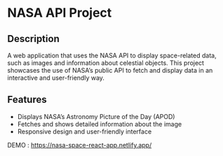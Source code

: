 # NASA API Project

## Description

A web application that uses the NASA API to display space-related data, such as images and information about celestial objects. This project showcases the use of NASA’s public API to fetch and display data in an interactive and user-friendly way.

## Features

- Displays NASA’s Astronomy Picture of the Day (APOD)
- Fetches and shows detailed information about the image
- Responsive design and user-friendly interface

DEMO : https://nasa-space-react-app.netlify.app/
